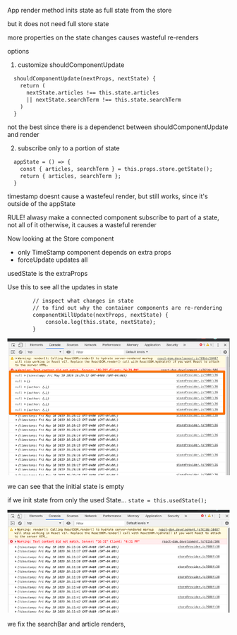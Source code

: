 App render method inits state
as full state from the store

but it does not need full store state

more properties on the state changes
causes wasteful re-renders

options

1. customize shouldComponentUpdate

```
  shouldComponentUpdate(nextProps, nextState) {
    return (
      nextState.articles !== this.state.articles
      || nextState.searchTerm !== this.state.searchTerm
    )
  }
```

not the best since there is a dependenct
between shouldComponentUpdate and render


2. subscribe only to a portion of state

```
  appState = () => {
    const { articles, searchTerm } = this.props.store.getState();
    return { articles, searchTerm };
  }
```

timestamp doesnt cause a wastefeul render,
but still works, since it's outside of
the appState

RULE!
alwasy make a connected component subscribe
to part of a state, not all of it
otherwise, it causes a wasteful rerender


Now looking at the Store component

- only TimeStamp component depends on extra props
- forceUpdate updates all

usedState is the extraProps

Use this to see all the updates in state

```
        // inspect what changes in state
        // to find out why the container components are re-rendering
        componentWillUpdate(nextProps, nextState) {
            console.log(this.state, nextState);
        }
```

![](2019-05-10-16-30-14.png)

we can see that the initial state is empty

if we init state from only the used State...
`state = this.usedState();`

![](2019-05-10-16-32-25.png)

we fix the searchBar and article renders,